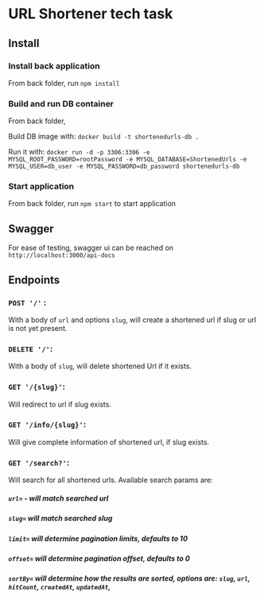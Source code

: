# URL Shortener tech task

## Install

### Install back application

From back folder, run `npm install`

### Build and run DB container

From back folder,

Build DB image with:
`docker build -t shortenedurls-db .`

Run it with:
`docker run -d -p 3306:3306 -e MYSQL_ROOT_PASSWORD=rootPassword -e MYSQL_DATABASE=ShortenedUrls -e MYSQL_USER=db_user -e MYSQL_PASSWORD=db_password shortenedurls-db`

### Start application

From back folder, run `npm start` to start application

## Swagger

For ease of testing, swagger ui can be reached on `http://localhost:3000/api-docs`

## Endpoints

### `POST '/'` :

With a body of `url` and options `slug`, will create a shortened url if slug or url is not yet present.

### `DELETE '/'`:

With a body of `slug`, will delete shortened Url if it exists.

### `GET '/{slug}'`:

Will redirect to url if slug exists.

### `GET '/info/{slug}'`:

Will give complete information of shortened url, if slug exists.

### `GET '/search?'`:

Will search for all shortened urls.
Available search params are:

##### `url=` - will match searched url

##### `slug=` will match searched slug

##### `limit=` will determine pagination limits, defaults to 10

##### `offset=` will determine pagination offset, defaults to 0

##### `sortBy=` will determine how the results are sorted, options are: `slug`, `url`, `hitCount`, `createdAt`, `updatedAt`,
